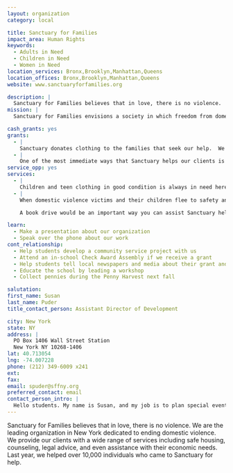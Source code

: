 ```yaml
---
layout: organization
category: local

title: Sanctuary for Families
impact_area: Human Rights
keywords: 
  - Adults in Need
  - Children in Need
  - Women in Need
location_services: Bronx,Brooklyn,Manhattan,Queens
location_offices: Bronx,Brooklyn,Manhattan,Queens
website: www.sanctuaryforfamilies.org

description: |
  Sanctuary for Families believes that in love, there is no violence.  We are the leading organization in New York dedicated to ending domestic violence.  We provide our clients with a wide range of services including safe housing, counseling, legal advice, and even assistance with their economic needs.  Last year, we helped over 10,000 individuals who came to Sanctuary for help.
mission: |
  Sanctuary for Families envisions a society in which freedom from domestic violence is a basic human right. We are dedicated to the safety, healing, and self-sufficiency of battered women and their children.

cash_grants: yes
grants: 
  - |
    Sanctuary donates clothing to the families that seek our help.  We run a clothing boutique at our Manhattan Office where domestic violence survivors and their children can select from a range of new and gently used donations in a calming and empowering environment.  We provide clothing, accessories, and shoes for infants, school age children, teens, and adults.  Clothing is sorted by size and style and the concept is to make the experience as similar to going to a store as possible.  One outfit for a child on average can cost Sanctuary $25.00.   A grant in the amount of $1,000 can help provide a new outfit to 40 kids!
  - |
    One of the most immediate ways that Sanctuary helps our clients is through emergency food supplies.  Over the last year, emergency food needs of our clients became more urgent as the economy worsened and unemployment rates increased.  Overall, 300 families annually and over 50 families per month utilize our three food pantry locations, with a total of 1,200 visits annually, and Sanctuary spends thousands of dollars on this resource.  On average, one box of rice or pasta costs Sanctuary $2.00, and a cash grant of  $200 would provide us with 100 boxes of rice, which would help us put food on the table for many many needy families!
service_opp: yes
services: 
  - |
    Children and teen clothing in good condition is always in need here at Sanctuary.  We display the items for our clients in our onsite clothing boutique, and this helps our clients save a lot of money, and time.  By organizing a clothing drive of new and gently used items, you can help Sanctuary provide an important resource to the families that come to us seeking help.
  - |
    When domestic violence victims and their children flee to safety and enter shelter, they often have to leave everything behind.  Books are too heavy to bring, and are far too costly to replace right away.   For safety reasons, children have to change schools. All of this, combined with the trauma associated with domestic violence, often prevent children from developing a strong interest in reading and can have a negative effect on their performance in school.  

    A book drive would be an important way you can assist Sanctuary help the children, and families that we serve.  The books will be used throughout the children’s programs offered by Sanctuary for Families. The books would be utilized by staff and volunteers to encourage literacy and reading.   We also like to give our books away to moms and children to foster reading outside of the agency.  For older children, books are a tool to help explore their interests and provide them with a way to escape their daily stresses.

learn: 
  - Make a presentation about our organization
  - Speak over the phone about our work
cont_relationship: 
  - Help students develop a community service project with us
  - Attend an in-school Check Award Assembly if we receive a grant
  - Help students tell local newspapers and media about their grant and/or project with us
  - Educate the school by leading a workshop
  - Collect pennies during the Penny Harvest next fall

salutation: 
first_name: Susan
last_name: Puder
title_contact_person: Assistant Director of Development

city: New York
state: NY
address: |
  PO Box 1406 Wall Street Station  
  New York NY 10268-1406
lat: 40.713054
lng: -74.007228
phone: (212) 349-6009 x241
ext: 
fax: 
email: spuder@sffny.org
preferred_contact: email
contact_person_intro: |
  Hello students. My name is Susan, and my job is to plan special events for Sanctuary for Families, and work with individual donors who support our work.  I have worked at Sanctuary for over six years, and feel very passionate about our work and helping families in need living in New York.  The best part of my job is raising money and support for our clients who come to us for help. This is the first time Sanctuary has worked with Common Cents, and we look forward to partnering with you and making a difference together!
---
```

Sanctuary for Families believes that in love, there is no violence.  We are the leading organization in New York dedicated to ending domestic violence.  We provide our clients with a wide range of services including safe housing, counseling, legal advice, and even assistance with their economic needs.  Last year, we helped over 10,000 individuals who came to Sanctuary for help.